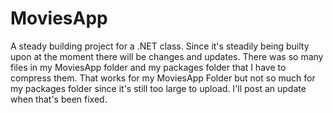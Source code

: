 # MoviesApp
A steady building project for a .NET class.  Since it's steadily being builty upon at the moment there will be changes and updates.
There was so many files in my MoviesApp folder and my packages folder that I have to compress them.  That works for my MoviesApp Folder but not so much for my packages folder since it's still too large to upload.  I'll post an update when that's been fixed.
